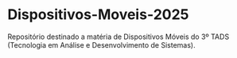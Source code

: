 # Dispositivos-Moveis-2025
Repositório destinado a matéria de Dispositivos Móveis do 3º TADS (Tecnologia em Análise e Desenvolvimento de Sistemas).
